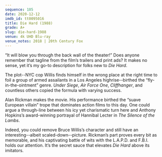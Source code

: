 ```yaml
---
sequence: 105
date: 2020-12-12
imdb_id: tt0095016
title: Die Hard (1988)
grade: A+
slug: die-hard-1988
venue: 4k UHD Blu-ray
venue_notes: 2018 | 20th Century Fox
---
```


“It will blow you through the back wall of the theater!” Does anyone remember that tagline from the film’s trailers and print ads? It makes no sense, yet it’s my go-to description for folks new to _Die Hard_.

<!-- end -->

The plot--NYC cop Willis finds himself in the wrong place at the right time to foil a group of armed assailants in a Los Angeles highrise--birthed the “fly-in-the-ointment” genre. <span data-span-imdb-id="tt0105690">_Under Siege_</span>, <span data-imdb-id="tt0118571">_Air Force One_</span>, <span data-imdb-id="tt0106582">_Cliffhanger_</span>, and countless others copied the formula with varying success.

Alan Rickman makes the movie. His performance birthed the “suave European villain” trope that dominates action films to this day. One could argue a through-line between his icy yet charismatic turn here and Anthony Hopkins’s award-winning portrayal of Hannibal Lecter in <span data-imdb-id="tt0102926">_The Silence of the Lambs_</span>.

Indeed, you could remove Bruce Willis’s character and still have an interesting--albeit scaled-down--picture. Rickman’s part proves every bit as memorable, and his captivating battle of wits with the L.A.P.D. and F.B.I. holds our attention. It’s the secret sauce that elevates _Die Hard_ above its imitators.
